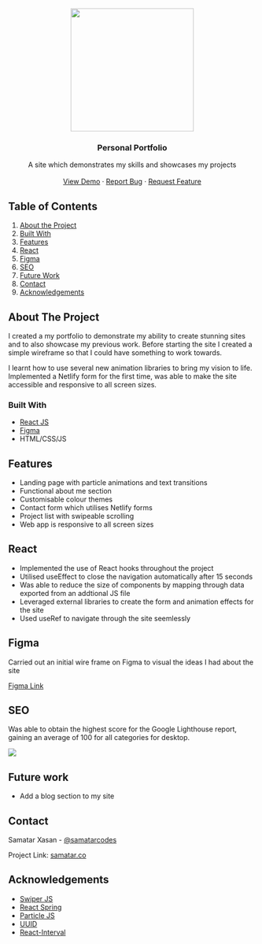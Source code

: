 <!-- PROJECT LOGO -->

<br />
<p align="center">
  <a href="https://github.com/samatarx/Sneaker-Launch">
    <img src='./public/images/IMG_0290.jpg' width='250px' >
  </a>

  <h3 align="center">Personal Portfolio</h3>

  <p align="center">
    A site which demonstrates my skills and showcases my projects
    <br />
    <br />
    <a href="https://top100cryptocurrencies.netlify.app/" target='#'>View Demo</a>
    ·
    <a href="https://github.com/samatarx/Sneaker-Launch/issues">Report Bug</a>
    ·
    <a href="https://github.com/samatarx/Sneaker-Launch/issues">Request Feature</a>
  </p>
</p>

<!-- TABLE OF CONTENTS -->

## Table of Contents

1. [About the Project](#about-the-project)
2. [Built With](#built-with)
3. [Features](#features)
4. [React](#react)
5. [Figma](#figma)
6. [SEO](#seo)
7. [Future Work](#future-work)
8. [Contact](#contact)
9. [Acknowledgements](#acknowledgements)

<!-- ABOUT THE PROJECT -->

## About The Project

I created a my portfolio to demonstrate my ability to create stunning sites and to also showcase my previous work. Before starting the site I created a simple wireframe so that I could have something to work towards. 

I learnt how to use several new animation libraries to bring my vision to life. Implemented a Netlify form for the first time, was able to make the site accessible and responsive to all screen sizes.

### Built With

- [React JS](https://reactjs.org/)
- [Figma](https://figma.com)
- HTML/CSS/JS

<!-- USAGE EXAMPLES -->

## Features

- Landing page with particle animations and text transitions
- Functional about me section
- Customisable colour themes
- Contact form which utilises Netlify forms
- Project list with swipeable scrolling
- Web app is responsive to all screen sizes


<!-- ROADMAP -->

## React

- Implemented the use of React hooks throughout the project
- Utilised useEffect to close the navigation automatically after 15 seconds
- Was able to reduce the size of components by mapping through data exported from an addtional JS file 
- Leveraged external libraries to create the form and animation effects for the site
- Used useRef to navigate through the site seemlessly

<!-- Future Improvements -->
## Figma

Carried out an initial wire frame on Figma to visual the ideas I had about the site

[Figma Link](https://www.figma.com/file/2xkXhjaSkSbtAKJHFeEyYb/Portfolio?node-id=0%3A1)


## SEO

Was able to obtain the highest score for the Google Lighthouse report, gaining an average of 100 for all categories for desktop.

<p>
  <img src="./public/images/SEO.PNG">
</p>

## Future work

- Add a blog section to my site

<!-- CONTACT -->

## Contact

Samatar Xasan - [@samatarcodes](https://twitter.com/samatarcodes)

Project Link: [samatar.co](https://samatar.co)

<!-- ACKNOWLEDGEMENTS -->

## Acknowledgements

- [Swiper JS](https://swiperjs.com/)
- [React Spring](https://react-spring.io/)
- [Particle JS](https://github.com/VincentGarreau/particles.js/)
- [UUID](https://www.npmjs.com/package/uuid)
- [React-Interval](https://www.npmjs.com/package/react-interval)